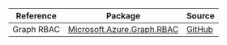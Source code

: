 | Reference | Package | Source |
|---|---|---|
|Graph RBAC|[Microsoft.Azure.Graph.RBAC](https://www.nuget.org/packages/Microsoft.Azure.Graph.RBAC)|[GitHub](https://github.com/Azure/azure-sdk-for-net/blob/main/sdk/graphrbac/Microsoft.Azure.Graph.RBAC)|
